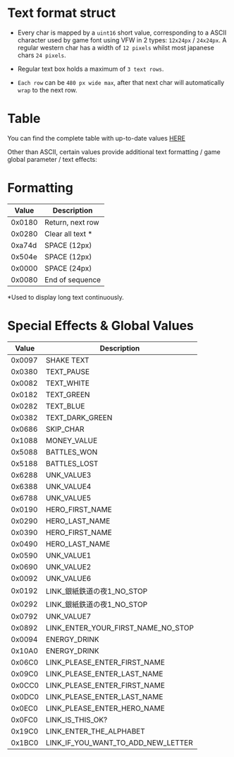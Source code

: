 #  Text format struct

- Every char is mapped by a `uint16` short value, corresponding to a ASCII character used by game font using VFW in 2 types: `12x24px` / `24x24px`.
A regular western char has a width of `12 pixels` whilst most japanese chars `24 pixels`.

- Regular text box holds a maximum of `3 text rows`.

- `Each row` can be `480 px wide max`, after that next char will automatically `wrap` to the next row.

# Table

You can find the complete table with up-to-date values [HERE](https://github.com/NaomiMod/Rent-A-Hero-No1/blob/main/rtable.txt)


Other than ASCII, certain values provide additional text formatting / game global parameter / text effects:


# Formatting

|Value|Description|
|-------|------------|
|0x0180|  Return, next row|
|0x0280|  Clear all text *|
|0xa74d|	SPACE (12px)|
|0x504e|	SPACE (12px)|
|0x0000|  SPACE (24px)|
|0x0080|  End of sequence|

*Used to display long text continuously.

# Special Effects & Global Values

|Value|Description|
|-------|------------|
|0x0097|SHAKE TEXT|
|0x0380|TEXT_PAUSE|
|0x0082|TEXT_WHITE|
|0x0182|TEXT_GREEN|
|0x0282|TEXT_BLUE|
|0x0382|TEXT_DARK_GREEN|
|0x0686|SKIP_CHAR|
|0x1088|MONEY_VALUE|
|0x5088|BATTLES_WON|
|0x5188|BATTLES_LOST|
|0x6288|UNK_VALUE3|
|0x6388|UNK_VALUE4|
|0x6788|UNK_VALUE5|
|0x0190|HERO_FIRST_NAME|
|0x0290|HERO_LAST_NAME|
|0x0390|HERO_FIRST_NAME|
|0x0490|HERO_LAST_NAME|
|0x0590|UNK_VALUE1|
|0x0690|UNK_VALUE2|
|0x0092|UNK_VALUE6|
|0x0192|LINK_銀紙鉄道の夜1_NO_STOP|
|0x0292|LINK_銀紙鉄道の夜1_NO_STOP|
|0x0792|UNK_VALUE7|
|0x0892|LINK_ENTER_YOUR_FIRST_NAME_NO_STOP|
|0x0094|ENERGY_DRINK|
|0x10A0|ENERGY_DRINK|
|0x06C0|LINK_PLEASE_ENTER_FIRST_NAME|
|0x09C0|LINK_PLEASE_ENTER_LAST_NAME|
|0x0CC0|LINK_PLEASE_ENTER_FIRST_NAME|
|0x0DC0|LINK_PLEASE_ENTER_LAST_NAME|
|0x0EC0|LINK_PLEASE_ENTER_HERO_NAME|
|0x0FC0|LINK_IS_THIS_OK?|
|0x19C0|LINK_ENTER_THE_ALPHABET|
|0x1BC0|LINK_IF_YOU_WANT_TO_ADD_NEW_LETTER






